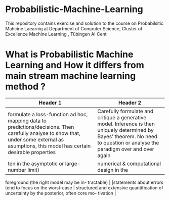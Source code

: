 # Probabilistic-Machine-Learning
This repository contains exercise and solution to the course on Probabilsitic Mahcine Laearnig at  Department of Computer Science, Cluster of Excellence Machine Learning
, Tübingen AI Cent

# What is Probabilistic Machine Learning and How it differs from main stream machine learning method ?
| Header 1 | Header 2 |
|---|---|
|formulate a loss-function ad hoc, mapping data to predictions/decisions. Then carefully analyse to show that, under some external as asumptions, this model has certain desirable properties| Carefully formulate and critique a generative model. Inference is then uniquely determined by Bayes’ theorem. No need to question or analyse the paradigm over and over again |mathematical analysis in the foreground (of-
ten in the asymptotic or large-number limit) | numerical & computational design in the
foreground (the right model may be in-
tractable) | 
|statements about errors tend to focus on the
worst-case | structured and extensive quantification of
uncertainty by the posterior, often core mo-
tivation |